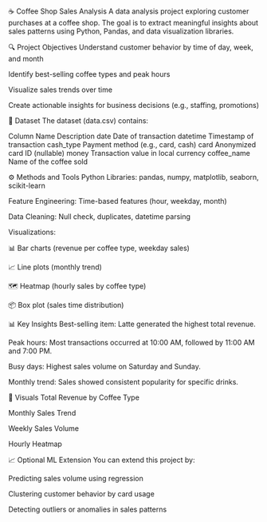 ☕ Coffee Shop Sales Analysis
A data analysis project exploring customer purchases at a coffee shop. The goal is to extract meaningful insights about sales patterns using Python, Pandas, and data visualization libraries.

🔍 Project Objectives
Understand customer behavior by time of day, week, and month

Identify best-selling coffee types and peak hours

Visualize sales trends over time

Create actionable insights for business decisions (e.g., staffing, promotions)

📁 Dataset
The dataset (data.csv) contains:

Column Name	Description
date	Date of transaction
datetime	Timestamp of transaction
cash_type	Payment method (e.g., card, cash)
card	Anonymized card ID (nullable)
money	Transaction value in local currency
coffee_name	Name of the coffee sold

⚙️ Methods and Tools
Python Libraries: pandas, numpy, matplotlib, seaborn, scikit-learn

Feature Engineering: Time-based features (hour, weekday, month)

Data Cleaning: Null check, duplicates, datetime parsing

Visualizations:

📊 Bar charts (revenue per coffee type, weekday sales)

📈 Line plots (monthly trend)

🗺️ Heatmap (hourly sales by coffee type)

📦 Box plot (sales time distribution)

📊 Key Insights
Best-selling item: Latte generated the highest total revenue.

Peak hours: Most transactions occurred at 10:00 AM, followed by 11:00 AM and 7:00 PM.

Busy days: Highest sales volume on Saturday and Sunday.

Monthly trend: Sales showed consistent popularity for specific drinks.

📌 Visuals
Total Revenue by Coffee Type


Monthly Sales Trend


Weekly Sales Volume


Hourly Heatmap


📈 Optional ML Extension
You can extend this project by:

Predicting sales volume using regression

Clustering customer behavior by card usage

Detecting outliers or anomalies in sales patterns
